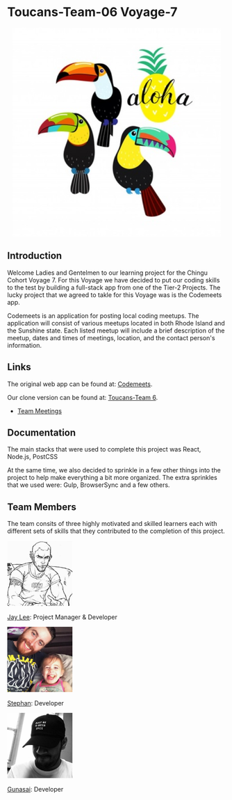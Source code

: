 # Toucans-Team-06 Voyage-7

<p align="center">
  <img width="480" height="480" src="images/profile_pics/group_logo.jpg">
</p>

## Introduction

Welcome Ladies and Gentelmen to our learning project for the Chingu Cohort Voyage 7. For this Voyage we have decided to put our coding skills to the test by building a full-stack app from one of the Tier-2 Projects. The lucky project that we agreed to takle for this Voyage was is the Codemeets app.

Codemeets is an application for posting local coding meetups. The application will consist of various meetups located in both Rhode Island and the Sunshine state. Each listed meetup will include a brief description of the meetup, dates and times of meetings, location, and the contact person's information. 

## Links

The original web app can be found at: [Codemeets](https://codemeets.github.io/).

Our clone version can be found at: [Toucans-Team 6](https://github.com/chingu-voyage7/Toucans-Team-06).

* [Team Meetings](meetings.md)

## Documentation

The main stacks that were used to complete this project was React, Node.js, PostCSS

At the same time, we also decided to sprinkle in a few other things into the project to help make everything a bit more organized. The extra sprinkles that we used were: Gulp, BrowserSync and a few others.

## Team Members

The team consits of three highly motivated and skilled learners each with different sets of skills that they contributed to the completion of this project.

<p align="left">
  <img width="150" height="150" src="images/profile_pics/jay_l.jpg">

[Jay Lee](https://github.com/dreampoetlee): Project Manager &amp; Developer
</p>

<p align="left">
  <img width="150" height="150" src="images/profile_pics/stephan_l.jpg">
  
[Stephan](https://github.com/slamoureux): Developer
</p>

<p align="left">
  <img width="150" height="150" src="images/profile_pics/gunasai_g.jpg">

[Gunasai](https://github.com/gunasai): Developer
</p>

       

